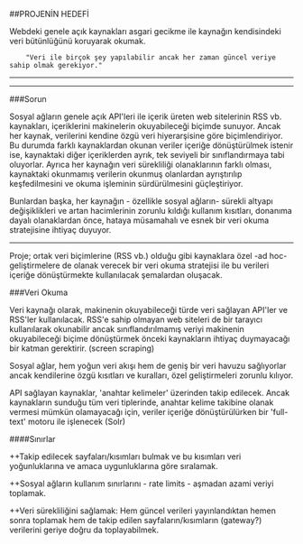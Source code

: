 ##PROJENİN HEDEFİ

Webdeki genele açık kaynakları asgari gecikme ile kaynağın kendisindeki veri bütünlüğünü koruyarak okumak. 

		"Veri ile birçok şey yapılabilir ancak her zaman güncel veriye sahip olmak gerekiyor."

------
------

###Sorun

Sosyal ağların genele açık API'leri ile içerik üreten web sitelerinin RSS vb. kaynakları, içeriklerini makinelerin okuyabileceği biçimde sunuyor. Ancak her kaynak, verilerini kendine özgü veri hiyerarşisine göre biçimlendiriyor. Bu durumda farklı kaynaklardan okunan veriler içeriğe dönüştürülmek istenir ise, kaynaktaki diğer içeriklerden ayrık, tek seviyeli bir sınıflandırmaya tabi oluyorlar. Ayrıca her kaynağın veri sürekliliği olanaklarının farklı olması, kaynaktaki okunmamış verilerin okunmuş olanlardan ayrıştırılıp keşfedilmesini ve okuma işleminin sürdürülmesini güçleştiriyor.

Bunlardan başka, her kaynağın - özellikle sosyal ağların- sürekli altyapı değişiklikleri ve artan hacimlerinin zorunlu kıldığı kullanım kısıtları, donanıma dayalı olanaklardan önce, hataya müsamahalı ve esnek bir veri okuma stratejisine ihtiyaç duyuyor.    

------

Proje; ortak veri biçimlerine (RSS vb.) olduğu gibi kaynaklara özel -ad hoc- geliştirmelere de olanak verecek bir veri okuma stratejisi ile bu verileri içeriğe dönüştürmekte kullanılacak şemalardan oluşacak.

###Veri Okuma

Veri kaynağı olarak, makinenin okuyabileceği türde veri sağlayan API'ler ve RSS'ler kullanılacak. RSS'e sahip olmayan web siteleri de bir tarayıcı kullanılarak okunabilir ancak sınıflandırılmamış veriyi makinenin okuyabileceği biçime dönüştürmek önceki kaynakların ihtiyaç duymayacağı bir katman gerektirir. (screen scraping)

Sosyal ağlar, hem yoğun veri akışı hem de geniş bir veri havuzu sağlıyorlar ancak kendilerine özgü kısıtları ve kuralları, özel geliştirmeleri zorunlu kılıyor.

API sağlayan kaynaklar, 'anahtar kelimeler' üzerinden takip edilecek. Ancak kaynakların sunduğu tüm veri tiplerinde, anahtar kelime takibine olanak vermesi mümkün olamayacağı için, veriler içeriğe dönüştürülürken bir 'full-text' motoru ile işlenecek (Solr) 

####Sınırlar

++Takip edilecek sayfaları/kısımları bulmak ve bu kısımları veri yoğunluklarına ve amaca uygunluklarına göre sıralamak.

++Sosyal ağların kullanım sınırlarını - rate limits - aşmadan azami veriyi toplamak.

++Veri sürekliliğini sağlamak: Hem güncel verileri yayınlandıktan hemen sonra toplamak hem de takip edilen sayfaların/kısımların (gateway?) verilerini geriye doğru da toplayabilmek.

